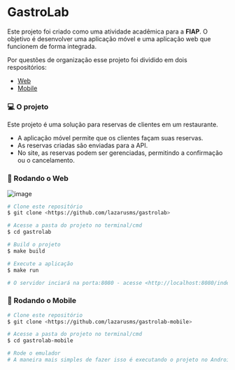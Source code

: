 # GastroLab

Este projeto foi criado como uma atividade acadêmica para a **FIAP**. O objetivo é desenvolver uma aplicação móvel e uma aplicação web que funcionem de forma integrada.

Por questões de organização esse projeto foi dividido em dois respositórios:

 - [Web](https://github.com/lazarusms/gastrolab)
 - [Mobile](https://github.com/lazarusms/gastrolab-mobile)

### 💻 O projeto

Este projeto é uma solução para reservas de clientes em um restaurante.

- A aplicação móvel permite que os clientes façam suas reservas.
- As reservas criadas são enviadas para a API.
- No site, as reservas podem ser gerenciadas, permitindo a confirmação ou o cancelamento.
   
### 🎲 Rodando o Web 
![image](https://github.com/lazarusms/gastrolab/assets/107807531/2e4282c0-3cf3-4f56-a962-d99f9933c18d)

```bash
# Clone este repositório
$ git clone <https://github.com/lazarusms/gastrolab>

# Acesse a pasta do projeto no terminal/cmd
$ cd gastrolab

# Build o projeto
$ make build

# Execute a aplicação
$ make run

# O servidor inciará na porta:8080 - acesse <http://localhost:8080/index.html>

```

### 📱 Rodando o Mobile 

```bash
# Clone este repositório
$ git clone <https://github.com/lazarusms/gastrolab-mobile>

# Acesse a pasta do projeto no terminal/cmd
$ cd gastrolab-mobile

# Rode o emulador
# A maneira mais simples de fazer isso é executando o projeto no Android Studio - O projeto é configurado para se conectar ao localhost do emulador
```


